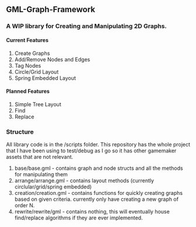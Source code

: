 ## GML-Graph-Framework 
### A WIP library for Creating and Manipulating 2D Graphs.

#### Current Features
1) Create Graphs
2) Add/Remove Nodes and Edges
3) Tag Nodes
4) Circle/Grid Layout
5) Spring Embedded Layout

#### Planned Features
1) Simple Tree Layout
2) Find
3) Replace


### Structure
All library code is in the /scripts folder. This repository has the whole project that I have been using to test/debug as I go so it has other gamemaker assets that are not relevant.

1) base/base.gml - contains graph and node structs and all the methods for manipulating them
2) arrange/arrange.gml - contains layout methods (currently circlular/grid/spring embedded)
3) creation/creation.gml - contains functions for quickly creating graphs based on given criteria. currently only have creating a new graph of order N.
4) rewrite/rewrite/gml - contains nothing, this will eventually house find/replace algorithms if they are ever implemented.
